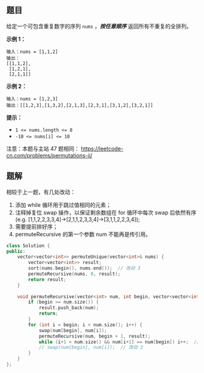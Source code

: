 ## 题目

给定一个可包含重复数字的序列 `nums` ，***按任意顺序*** 返回所有不重复的全排列。

 

**示例 1：**

```
输入：nums = [1,1,2]
输出：
[[1,1,2],
 [1,2,1],
 [2,1,1]]
```

**示例 2：**

```
输入：nums = [1,2,3]
输出：[[1,2,3],[1,3,2],[2,1,3],[2,3,1],[3,1,2],[3,2,1]]
```

 

**提示：**

- `1 <= nums.length <= 8`
- `-10 <= nums[i] <= 10`



注意：本题与主站 47 题相同： https://leetcode-cn.com/problems/permutations-ii/



## 题解

相较于上一题，有几处改动：

1. 添加 while 循环用于跳过值相同的元素；
2. 注释掉复位 swap 操作，以保证剩余数组在 for 循环中每次 swap 后依然有序(e.g. [1,1,2,2,3,3,4]->[2,1,1,2,3,3,4]->[3,1,1,2,2,3,4]);
3. 需要提前排好序；
4. permuteRecursive 的第一个参数 num 不能再是传引用。

```c++
class Solution {
public:
    vector<vector<int>> permuteUnique(vector<int>& nums) {
        vector<vector<int>> result;
        sort(nums.begin(), nums.end());  // 改动 3
        permuteRecursive(nums, 0, result);
        return result;
    }
    
    void permuteRecursive(vector<int> num, int begin, vector<vector<int> > &result) {  // 改动 4
        if (begin >= num.size()) {
            result.push_back(num);
            return;
        }
        for (int i = begin; i < num.size(); i++) {
            swap(num[begin], num[i]);
            permuteRecursive(num, begin + 1, result);
            while (i+1 < num.size() && num[i+1] == num[begin]) i++;  // 改动 1
            // swap(num[begin], num[i]);  // 改动 2
        }
    }
};
```

